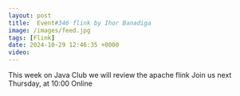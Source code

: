 ```yaml
---
layout: post
title:  Event#346 flink by Ihor Banadiga
image: /images/feed.jpg
tags: [Flink]
date: 2024-10-29 12:46:35 +0000
video: 
---
```


This week on Java Club we will review the apache flink
Join us next Thursday, at 10:00 Online
